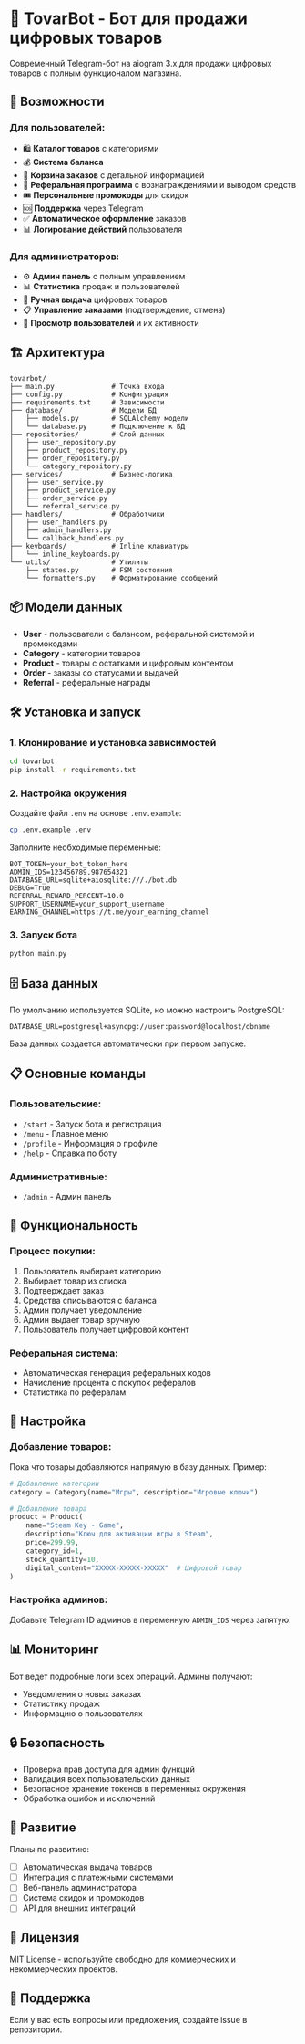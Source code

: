 # 🤖 TovarBot - Бот для продажи цифровых товаров

Современный Telegram-бот на aiogram 3.x для продажи цифровых товаров с полным функционалом магазина.

## 🚀 Возможности

### Для пользователей:
- 🛍 **Каталог товаров** с категориями
- 💰 **Система баланса** 
- 🛒 **Корзина заказов** с детальной информацией
- 👥 **Реферальная программа** с вознаграждениями и выводом средств
- 🎟 **Персональные промокоды** для скидок
- 🆘 **Поддержка** через Telegram
- ✅ **Автоматическое оформление** заказов
- 📊 **Логирование действий** пользователя

### Для администраторов:
- ⚙️ **Админ панель** с полным управлением
- 📊 **Статистика** продаж и пользователей
- 🎯 **Ручная выдача** цифровых товаров
- 📋 **Управление заказами** (подтверждение, отмена)
- 👥 **Просмотр пользователей** и их активности

## 🏗 Архитектура

```
tovarbot/
├── main.py              # Точка входа
├── config.py            # Конфигурация
├── requirements.txt     # Зависимости
├── database/            # Модели БД
│   ├── models.py        # SQLAlchemy модели
│   └── database.py      # Подключение к БД
├── repositories/        # Слой данных
│   ├── user_repository.py
│   ├── product_repository.py
│   ├── order_repository.py
│   └── category_repository.py
├── services/            # Бизнес-логика
│   ├── user_service.py
│   ├── product_service.py
│   ├── order_service.py
│   └── referral_service.py
├── handlers/            # Обработчики
│   ├── user_handlers.py
│   ├── admin_handlers.py
│   └── callback_handlers.py
├── keyboards/           # Inline клавиатуры
│   └── inline_keyboards.py
└── utils/               # Утилиты
    ├── states.py        # FSM состояния
    └── formatters.py    # Форматирование сообщений
```

## 📦 Модели данных

- **User** - пользователи с балансом, реферальной системой и промокодами
- **Category** - категории товаров
- **Product** - товары с остатками и цифровым контентом
- **Order** - заказы со статусами и выдачей
- **Referral** - реферальные награды

## 🛠 Установка и запуск

### 1. Клонирование и установка зависимостей

```bash
cd tovarbot
pip install -r requirements.txt
```

### 2. Настройка окружения

Создайте файл `.env` на основе `.env.example`:

```bash
cp .env.example .env
```

Заполните необходимые переменные:

```env
BOT_TOKEN=your_bot_token_here
ADMIN_IDS=123456789,987654321
DATABASE_URL=sqlite+aiosqlite:///./bot.db
DEBUG=True
REFERRAL_REWARD_PERCENT=10.0
SUPPORT_USERNAME=your_support_username
EARNING_CHANNEL=https://t.me/your_earning_channel
```

### 3. Запуск бота

```bash
python main.py
```

## 🗄 База данных

По умолчанию используется SQLite, но можно настроить PostgreSQL:

```env
DATABASE_URL=postgresql+asyncpg://user:password@localhost/dbname
```

База данных создается автоматически при первом запуске.

## 📋 Основные команды

### Пользовательские:
- `/start` - Запуск бота и регистрация
- `/menu` - Главное меню
- `/profile` - Информация о профиле
- `/help` - Справка по боту

### Административные:
- `/admin` - Админ панель

## 🎯 Функциональность

### Процесс покупки:
1. Пользователь выбирает категорию
2. Выбирает товар из списка
3. Подтверждает заказ
4. Средства списываются с баланса
5. Админ получает уведомление
6. Админ выдает товар вручную
7. Пользователь получает цифровой контент

### Реферальная система:
- Автоматическая генерация реферальных кодов
- Начисление процента с покупок рефералов
- Статистика по рефералам

## 🔧 Настройка

### Добавление товаров:
Пока что товары добавляются напрямую в базу данных. Пример:

```python
# Добавление категории
category = Category(name="Игры", description="Игровые ключи")

# Добавление товара
product = Product(
    name="Steam Key - Game",
    description="Ключ для активации игры в Steam",
    price=299.99,
    category_id=1,
    stock_quantity=10,
    digital_content="XXXXX-XXXXX-XXXXX"  # Цифровой товар
)
```

### Настройка админов:
Добавьте Telegram ID админов в переменную `ADMIN_IDS` через запятую.

## 📊 Мониторинг

Бот ведет подробные логи всех операций. Админы получают:
- Уведомления о новых заказах
- Статистику продаж
- Информацию о пользователях

## 🔒 Безопасность

- Проверка прав доступа для админ функций
- Валидация всех пользовательских данных
- Безопасное хранение токенов в переменных окружения
- Обработка ошибок и исключений

## 🚀 Развитие

Планы по развитию:
- [ ] Автоматическая выдача товаров
- [ ] Интеграция с платежными системами
- [ ] Веб-панель администратора
- [ ] Система скидок и промокодов
- [ ] API для внешних интеграций

## 📝 Лицензия

MIT License - используйте свободно для коммерческих и некоммерческих проектов.

## 🤝 Поддержка

Если у вас есть вопросы или предложения, создайте issue в репозитории.